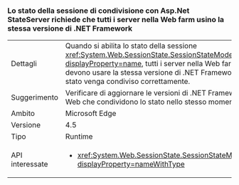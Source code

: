 ### <a name="sharing-session-state-with-aspnet-stateserver-requires-all-servers-in-the-web-farm-to-use-the-same-net-framework-version"></a>Lo stato della sessione di condivisione con Asp.Net StateServer richiede che tutti i server nella Web farm usino la stessa versione di .NET Framework

|   |   |
|---|---|
|Dettagli|Quando si abilita lo stato della sessione <xref:System.Web.SessionState.SessionStateMode.StateServer?displayProperty=name>, tutti i server nella Web farm specificata devono usare la stessa versione di .NET Framework affinché lo stato venga condiviso correttamente.|
|Suggerimento|Verificare di aggiornare le versioni di .NET Framework nei server Web che condividono lo stato nello stesso momento.|
|Ambito|Microsoft Edge|
|Versione|4.5|
|Tipo|Runtime|
|API interessate|<ul><li><xref:System.Web.SessionState.SessionStateMode.StateServer?displayProperty=nameWithType></li></ul>|

